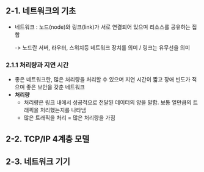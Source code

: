 ## 2-1. 네트워크의 기초


* 네트워크 : 노드(node)와 링크(link)가 서로 연결되어 있으며 리소스를 공유하는 집합

  ->  노드란 서버, 라우터, 스위치등 네트워크 장치를 의미 / 링크는 유무선을 의미

### 2.1.1 처리량과 지연 시간


* 좋은 네트워크란, 많은 처리량을 처리할 수 있으며 지연 시간이 짧고 장애 빈도가 적으며 좋은 보안을 갖춘 네트워크
* **처리량**
  * 처리량은 링크 내에서 성공적으로 전달된 데이터의 양을 말함. 보통 얼만큼의 트래픽을 처리했는지를 나타냄
  * 많은 트래픽을 처리 = 많은 처리량을 가짐

## 2-2. TCP/IP 4계층 모델

## 2-3. 네트워크 기기
